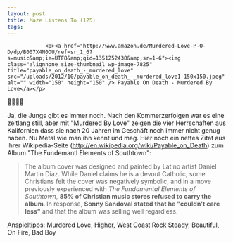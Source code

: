```yaml
---
layout: post
title: Maze Listens To (125)
tags:
---
```



                <p><a href="http://www.amazon.de/Murdered-Love-P-O-D/dp/B007X4N0DU/ref=sr_1_6?s=music&amp;ie=UTF8&amp;qid=1351252438&amp;sr=1-6"><img class="alignnone size-thumbnail wp-image-7825" title="payable_on_death_-_murdered_love" src="/uploads/2012/10/payable_on_death_-_murdered_love1-150x150.jpeg" alt="" width="150" height="150" /> Payable On Death - Murdered By Love</a></p>
<p>🤘🤘🤘🤘</p>
<p>Ja, die Jungs gibt es immer noch. Nach den Kommerzerfolgen war es eine zeitlang still, aber mit &quot;Murdered By Love&quot; zeigen die vier Herrschaften aus Kalifornien dass sie nach 20 Jahren im Geschäft noch immer nicht genug haben. Nu Metal wie man ihn kennt und mag. Hier noch ein nettes Zitat aus ihrer Wikipedia-Seite (<a href="http://en.wikipedia.org/wiki/Payable_on_Death"><a href="http://en.wikipedia.org/wiki/Payable_on_Death">http://en.wikipedia.org/wiki/Payable_on_Death</a></a>) zum Album &quot;The Fundemantl Elements of Southtown&quot;:</p>
<blockquote>The album cover was designed and painted by Latino artist Daniel Martin Diaz. While Daniel claims he is a devout Catholic, some Christians felt the cover was negatively symbolic, and in a move previously experienced with <em>The Fundamental Elements of Southtown</em>, <strong>85% of Christian music stores refused to carry the album</strong>.<span style="font-size: 11px;"> </span>In response, <strong>Sonny Sandoval stated that he "couldn't care less"</strong> and that the album was selling well regardless.</blockquote>
<p>Anspieltipps: Murdered Love, Higher, West Coast Rock Steady, Beautiful, On Fire, Bad Boy</p>

